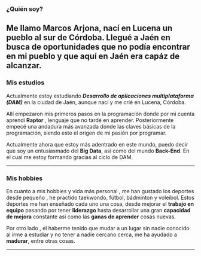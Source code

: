 ### ¿Quién soy?
Me llamo Marcos Arjona, nací en Lucena un pueblo al sur de Córdoba. Llegué a Jaén en busca de oportunidades que no podía encontrar en mi pueblo y que aquí en Jaén era capáz de alcanzar.
---
### Mis estudios
Actualmente estoy estudiando ***Desarrollo de aplicaciones multiplataforma (DAM)*** en la ciudad de Jaén, aunque nací y me crié en Lucena, Córdoba. 

Allí empezaron mis primeros pasos en la programación donde por mi cuenta aprendí **Raptor** , lenguaje que no tardé en aprender. Posteriormente empecé una andadura más avanzada 
donde las claves básicas de la programación, siendo este el origen de mi pasión por programar.

Actualmente ahora que estoy más adentrado en este mundo, puedo decir que soy un entusiasmado del **Big Data**, así como del mundo **Back-End**. En el cual me estoy formando gracias al ciclo de DAM.

---
### Mis hobbies
En cuanto a mis hobbies y vida más personal , me han gustado los deportes desde pequeño ,  he practido taekwondo, fútbol, bádminton y voleibol. Estos deportes me han enseñado cada uno una cosa, desde mejorar 
el **trabajo en equipo** pasando por tener **liderazgo** hasta desarrollar una gran **capacidad de mejora** constante asi como las **ganas de aprender** cosas nuevas.

Por otro lado , el haberme tenido que mudar a un lugar sin nadie conocido al irme a estudiar y no tener a nadie cercano cerca, me ha ayudado a **madurar**, entre otras cosas.

--- 
